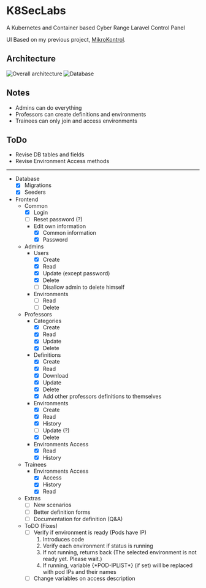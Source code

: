 # K8SecLabs

A Kubernetes and Container based Cyber Range Laravel Control Panel

UI Based on my previous project, [MikroKontrol](https://https://github.com/freemann350/MikroKontrol).
    
## Architecture

![Overall architecture](https://github.com/freemann350/K8SecLabs/assets/25934321/3cf72a22-bca6-4a76-82dd-2e328e56ea77)
![Database](https://github.com/freemann350/K8SecLabs/assets/25934321/ede5e520-8f8d-4947-8538-8d245904b8c6)

## Notes

- Admins can do everything
- Professors can create definitions and environments
- Trainees can only join and access environments

## ToDo

- Revise DB tables and fields
- Revise Environment Access methods
---
- Database
  - [x] Migrations
  - [x] Seeders

- Frontend
  - Common
    - [x] Login
    - [ ] Reset password (?)
    - Edit own information
      - [x] Common information
      - [x] Password
  - Admins
    - Users
      - [x] Create
      - [x] Read
      - [x] Update (except password)
      - [x] Delete
      - [ ] Disallow admin to delete himself
    - Environments
      - [ ] Read
      - [ ] Delete
  - Professors
    - Categories
      - [x] Create
      - [x] Read
      - [x] Update
      - [x] Delete
    - Definitions
      - [x] Create
      - [x] Read
      - [x] Download
      - [x] Update
      - [x] Delete
      - [x] Add other professors definitions to themselves
    - Environments
      - [x] Create
      - [x] Read
      - [x] History
      - [ ] Update (?)
      - [x] Delete
    - Environments Access
      - [x] Read
      - [x] History
  - Trainees
      - Environments Access
        - [x] Access
        - [x] History
        - [x] Read

  - Extras
    - [ ] New scenarios
    - [ ] Better definition forms
    - [ ] Documentation for definition (Q&A)

  - ToDO (Fixes)
    - [ ] Verify if environment is ready (Pods have IP)
      1. Introduces code
      2. Verify each environment if status is running
      3. If not running, returns back (The selected environment is not ready yet. Please wait.)
      3. If running, variable {\*POD-IPLIST\*} (if set) will be replaced with pod IPs and their names
    - [ ] Change variables on access description